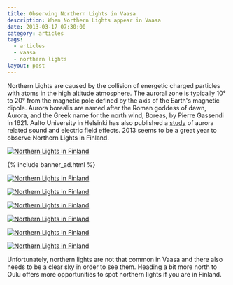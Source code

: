```yaml
---
title: Observing Northern Lights in Vaasa
description: When Northern Lights appear in Vaasa
date: 2013-03-17 07:30:00
category: articles
tags:
  - articles
  - vaasa
  - northern lights
layout: post
---
```

Northern Lights are caused by the collision of energetic charged particles with atoms in the high altitude atmosphere. The auroral zone is typically 10&#176; to 20&#176; from the magnetic pole defined by the axis of the Earth's magnetic dipole. Aurora borealis are named after the Roman goddess of dawn, Aurora, and the Greek name for the north wind, Boreas, by Pierre Gassendi in 1621. Aalto University in Helsinki has also published a [study][1] of aurora related sound and electric field effects. 2013 seems to be a great year to observe Northern Lights in Finland.

[![Northern Lights in Finland][image-1]][2]
<!--more-->

{% include banner_ad.html %}

[![Northern Lights in Finland][image-2]][3]

[![Northern Lights in Finland][image-3]][4]

[![Northern Lights in Finland][image-4]][5]

[![Northern Lights in Finland][image-5]][6]

[![Northern Lights in Finland][image-6]][7]

[![Northern Lights in Finland][image-7]][8]

Unfortunately, northern lights are not that common in Vaasa and there also needs to be a clear sky in order to see them. Heading a bit more north to Oulu offers more opportunities to spot northern lights if you are in Finland.


[1]:	https://aaltodoc.aalto.fi/handle/123456789/979
[2]:	http://www.flickr.com/photos/90204224@N07/8566804142/
[3]:	http://www.flickr.com/photos/90204224@N07/8565707339/
[4]:	http://www.flickr.com/photos/90204224@N07/8565706939/
[5]:	http://www.flickr.com/photos/90204224@N07/8566802836/
[6]:	http://www.flickr.com/photos/90204224@N07/8566803036/
[7]:	http://www.flickr.com/photos/90204224@N07/8566801716/
[8]:	http://www.flickr.com/photos/90204224@N07/8565706103/

[image-1]:	http://farm9.staticflickr.com/8237/8566804142_5e07258bbc_c.jpg "Northern Lights Aurora Borealis in Vaasa - Arctic Circle"
[image-2]:	http://farm9.staticflickr.com/8519/8565707339_4de34afb4d_c.jpg "Northern Lights Aurora Borealis in Vaasa - Arctic Circle"
[image-3]:	http://farm9.staticflickr.com/8389/8565706939_4317cf8668_c.jpg "Northern Lights Aurora Borealis in Vaasa - Arctic Circle"
[image-4]:	http://farm9.staticflickr.com/8246/8566802836_723f4d4fef_c.jpg "Northern Lights Aurora Borealis in Vaasa - Arctic Circle"
[image-5]:	http://farm9.staticflickr.com/8377/8566803036_b30f4a6acb_c.jpg "Northern Lights Aurora Borealis in Vaasa - Arctic Circle"
[image-6]:	http://farm9.staticflickr.com/8385/8566801716_307caa97ac_c.jpg "Northern Lights Aurora Borealis in Vaasa - Arctic Circle"
[image-7]:	http://farm9.staticflickr.com/8241/8565706103_4dc9a82004_c.jpg "Northern Lights Aurora Borealis in Vaasa - Arctic Circle"
